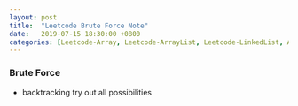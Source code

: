 ```yaml
---
layout: post
title:  "Leetcode Brute Force Note"
date:   2019-07-15 18:30:00 +0800
categories: [Leetcode-Array, Leetcode-ArrayList, Leetcode-LinkedList, Algorithm]
---
```

### Brute Force
- backtracking try out all possibilities
